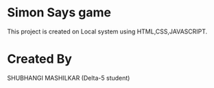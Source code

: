 # Simon Says game

This project is created on Local system using HTML,CSS,JAVASCRIPT.

# Created By

SHUBHANGI MASHILKAR (Delta-5 student)